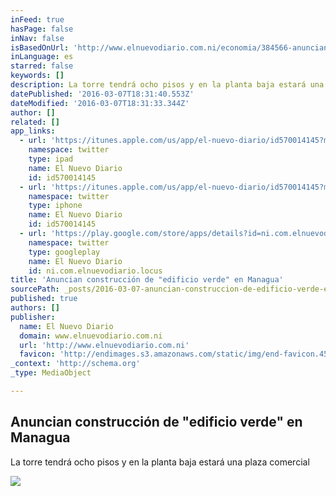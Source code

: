 ```yaml
---
inFeed: true
hasPage: false
inNav: false
isBasedOnUrl: 'http://www.elnuevodiario.com.ni/economia/384566-anuncian-construccion-edificio-verde-managua/'
inLanguage: es
starred: false
keywords: []
description: La torre tendrá ocho pisos y en la planta baja estará una plaza comercial
datePublished: '2016-03-07T18:31:40.553Z'
dateModified: '2016-03-07T18:31:33.344Z'
author: []
related: []
app_links:
  - url: 'https://itunes.apple.com/us/app/el-nuevo-diario/id570014145?mt=8'
    namespace: twitter
    type: ipad
    name: El Nuevo Diario
    id: id570014145
  - url: 'https://itunes.apple.com/us/app/el-nuevo-diario/id570014145?mt=8'
    namespace: twitter
    type: iphone
    name: El Nuevo Diario
    id: id570014145
  - url: 'https://play.google.com/store/apps/details?id=ni.com.elnuevodiario.locus#?t=W251bGwsMSwxLDIxMiwibmkuY29tLmVsbnVldm9kaWFyaW8ubG9jdXMiXQ..'
    namespace: twitter
    type: googleplay
    name: El Nuevo Diario
    id: ni.com.elnuevodiario.locus
title: 'Anuncian construcción de "edificio verde" en Managua'
sourcePath: _posts/2016-03-07-anuncian-construccion-de-edificio-verde-en-managua.md
published: true
authors: []
publisher:
  name: El Nuevo Diario
  domain: www.elnuevodiario.com.ni
  url: 'http://www.elnuevodiario.com.ni'
  favicon: 'http://endimages.s3.amazonaws.com/static/img/end-favicon.456e3c2e160e.png'
_context: 'http://schema.org'
_type: MediaObject

---
```

<article style=""><h1>Anuncian construcción de "edificio verde" en Managua</h1><p>La torre tendrá ocho pisos y en la planta baja estará una plaza comercial</p><img src="http://endimages.s3.amazonaws.com/news/0da9d056cf5211e5ac440eb04a1bba78.jpg" /></article>